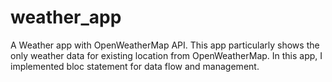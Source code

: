 # weather_app

A Weather app with OpenWeatherMap API. This app particularly shows the only weather data for existing location from OpenWeatherMap. In this app, I implemented bloc statement for data flow and management.

